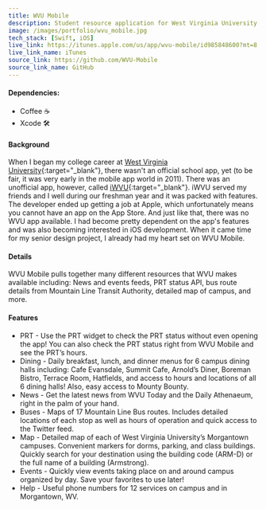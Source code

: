 ```yaml
---
title: WVU Mobile
description: Student resource application for West Virginia University.
image: /images/portfolio/wvu_mobile.jpg
tech_stack: [Swift, iOS]
live_link: https://itunes.apple.com/us/app/wvu-mobile/id985848600?mt=8
live_link_name: iTunes
source_link: https://github.com/WVU-Mobile
source_link_name: GitHub
---
```


#### Dependencies:
* Coffee ☕️
* Xcode 🛠

#### Background
When I began my college career at [West Virginia University](https://www.wvu.edu){:target="_blank"}, there wasn't an official school app, yet (to be fair, it was very early in the mobile app world in 2011). There was an unofficial app, however, called [iWVU](http://jaredcrawford.org/iwvu/){:target="_blank"}. iWVU served my friends and I well during our freshman year and it was packed with features. The developer ended up getting a job at Apple, which unfortunately means you cannot have an app on the App Store. And just like that, there was no WVU app available. I had become pretty dependent on the app's features and was also becoming interested in iOS development. When it came time for my senior design project, I already had my heart set on WVU Mobile.

#### Details
WVU Mobile pulls together many different resources that WVU makes available including: News and events feeds, PRT status API, bus route details from Mountain Line Transit Authority, detailed map of campus, and more.

#### Features
* PRT - Use the PRT widget to check the PRT status without even opening the app! You can also check the PRT status right from WVU Mobile and see the PRT’s hours.
* Dining - Daily breakfast, lunch, and dinner menus for 6 campus dining halls including: Cafe Evansdale, Summit Cafe, Arnold’s Diner, Boreman Bistro, Terrace Room, Hatfields, and access to hours and locations of all 6 dining halls! Also, easy access to Mounty Bounty.
* News - Get the latest news from WVU Today and the Daily Athenaeum, right in the palm of your hand.
* Buses - Maps of 17 Mountain Line Bus routes. Includes detailed locations of each stop as well as hours of operation and quick access to the Twitter feed.
* Map - Detailed map of each of West Virginia University’s Morgantown campuses. Convenient markers for dorms, parking, and class buildings. Quickly search for your destination using the building code (ARM-D) or the full name of a building (Armstrong).
* Events - Quickly view events taking place on and around campus organized by day. Save your favorites to use later!
* Help - Useful phone numbers for 12 services on campus and in Morgantown, WV.
